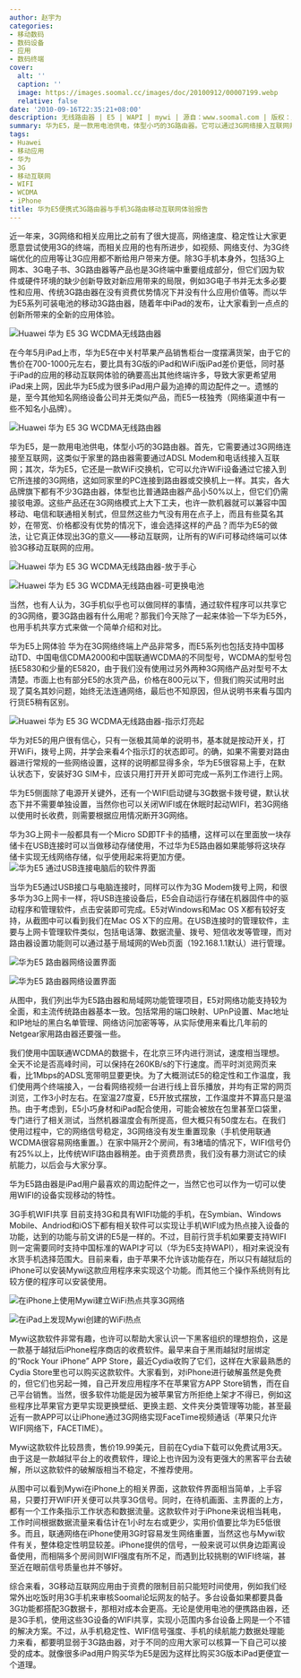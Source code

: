 ```yaml
---
author: 赵宇为
categories:
- 移动数码
- 数码设备
- 应用
- 数码终端
cover:
  alt: ''
  caption: ''
  image: https://images.soomal.cc/images/doc/20100912/00007199.webp
  relative: false
date: '2010-09-16T22:35:21+08:00'
description: 无线路由器 | E5 | WAPI | mywi | 源自：www.soomal.com | 版权：原创 |  平均/总评分：09.55/105
summary: 华为E5，是一款用电池供电，体型小巧的3G路由器。它可以通过3G网络接入互联网并提供WIFI热点接入功能，让支持WIFI的终端设备利用3G网络实现移动互联网功能。华为E5尤其受到iPad用户的喜爱，一方面如此搭配可以比直接购买3G版本iPad更加便宜；另一方面，华为E5也明显优于3G手机共享WIFI的相关功能。当然，在3G资费还明显偏高的情况下，更需要内容服务提供商做好3G应用平台，同时也要有像iPad这样的3G终端确实可以带来优秀的移动互联网体验……
tags:
- Huawei
- 移动应用
- 华为
- 3G
- 移动互联网
- WIFI
- WCDMA
- iPhone
title: 华为E5便携式3G路由器与手机3G路由移动互联网体验报告
---
```


近一年来，3G网络和相关应用比之前有了很大提高，网络速度、稳定性让大家更愿意尝试使用3G的终端，而相关应用的也有所进步，如视频、网络支付、为3G终端优化的应用等让3G应用都不断给用户带来方便。除3G手机本身外，包括3G上网本、3G电子书、3G路由器等产品也是3G终端中重要组成部分，但它们因为软件或硬件环境的缺少创新导致对新应用带来的局限，例如3G电子书并无太多必要性和应用、传统3G路由器在没有资费优势情况下并没有什么应用价值等。而以华为E5系列可装电池的移动3G路由器，随着年中iPad的发布，让大家看到一点点的创新所带来的全新的应用体验。

![Huawei 华为 E5 3G WCDMA无线路由器](https://images.soomal.cc/images/doc/20100912/00007194.webp)




在今年5月iPad上市，华为E5在中关村苹果产品销售柜台一度摆满货架，由于它的售价在700-1000元左右，要比具有3G版的iPad和WiFi版iPad差价更低，同时基于iPad的应用的移动互联网体验的确要高出其他终端许多，导致大家更希望用iPad来上网，因此华为E5成为很多iPad用户最为追捧的周边配件之一。遗憾的是，至今其他知名网络设备公司并无类似产品，而E5一枝独秀（网络渠道中有一些不知名小品牌）。

![Huawei 华为 E5 3G WCDMA无线路由器](https://images.soomal.cc/images/doc/20100912/00007195.webp)




华为E5，是一款用电池供电，体型小巧的3G路由器。首先，它需要通过3G网络连接至互联网，这类似于家里的路由器需要通过ADSL Modem和电话线接入互联网；其次，华为E5，它还是一款WiFi交换机，它可以允许WiFi设备通过它接入到它所连接的3G网络，这如同家里的PC连接到路由器或交换机上一样。其实，各大品牌旗下都有不少3G路由器，体型也比普通路由器产品小50%以上，但它们仍需接驳电源。这些产品还在3G网络模式上大下工夫，也许一款机器就可以兼容中国移动、电信和联通相关制式，但显然这些力气没有用在点子上，而且有些莫名其妙，在带宽、价格都没有优势的情况下，谁会选择这样的产品？而华为E5的做法，让它真正体现出3G的意义――移动互联网，让所有的WiFi可移动终端可以体验3G移动互联网的应用。

![Huawei 华为 E5 3G WCDMA无线路由器-放于手心](https://images.soomal.cc/images/doc/20100912/00007200.webp)




![Huawei 华为 E5 3G WCDMA无线路由器-可更换电池](https://images.soomal.cc/images/doc/20100912/00007201.webp)




当然，也有人认为，3G手机似乎也可以做同样的事情，通过软件程序可以共享它的3G网络，要3G路由器有什么用呢？那我们今天除了一起来体验一下华为E5外，也用手机共享方式来做一个简单介绍和对比。

华为E5上网体验
华为在3G网络终端上产品非常多，而E5系列也包括支持中国移动TD、中国电信CDMA2000和中国联通WCDMA的不同型号，WCDMA的型号包括E5830和少量的E5820，由于我们没有使用过另外两种3G网络产品对型号不太清楚。市面上也有部分E5的水货产品，价格在800元以下，但我们购买试用时出现了莫名其妙问题，始终无法连通网络，最后也不知原因，但从说明书来看与国内行货E5稍有区别。

![Huawei 华为 E5 3G WCDMA无线路由器-指示灯亮起](https://images.soomal.cc/images/doc/20100916/00007264.webp)




华为对E5的用户很有信心，只有一张极其简单的说明书，基本就是按动开关，打开WiFi，拨号上网，并学会来看4个指示灯的状态即可。的确，如果不需要对路由器进行常规的一些网络设置，这样的说明都显得多余，华为E5很容易上手，在默认状态下，安装好3G SIM卡，应该只用打开开关即可完成一系列工作进行上网。

华为E5侧面除了电源开关键外，还有一个WIFI启动键与3G数据卡拨号键，默认状态下并不需要单独设置，当然你也可以关闭WIFI或在休眠时起动WIFI，若3G网络以使用时长收费，则需要根据应用情况断开3G网络。

华为3G上网卡一般都具有一个Micro SD即TF卡的插槽，这样可以在里面放一块存储卡在USB连接时可以当做移动存储使用，不过华为E5路由器如果能够将这块存储卡实现无线网络存储，似乎使用起来将更加方便。
![华为E5 通过USB连接电脑后的软件界面](https://images.soomal.cc/images/doc/20100916/00007281.webp)




当华为E5通过USB接口与电脑连接时，同样可以作为3G Modem拨号上网，和很多华为3G上网卡一样，将USB连接设备后，E5会自动运行存储在机器固件中的驱动程序和管理软件，点击安装即可完成。E5对Windows和Mac OS X都有较好支持，从截图中可以看到我们在Mac OS X下的应用。在USB连接时的管理软件，主要与上网卡管理软件类似，包括电话簿、数据流量、拨号、短信收发等管理，而对路由器设置功能则可以通过基于局域网的Web页面（192.168.1.1默认）进行管理。

![华为E5 路由器网络设置界面](https://images.soomal.cc/images/doc/20100916/00007267.webp)




![华为E5 路由器网络设置界面](https://images.soomal.cc/images/doc/20100916/00007268.webp)




从图中，我们列出华为E5路由器和局域网功能管理项目，E5对网络功能支持较为全面，和主流传统路由器基本一致。包括常用的端口映射、UPnP设置、Mac地址和IP地址的黑白名单管理、网络访问加密等等，从实际使用来看比几年前的Netgear家用路由器还要强一些。

我们使用中国联通WCDMA的数据卡，在北京三环内进行测试，速度相当理想。全天不论是否高峰时间，可以保持在260KB/s的下行速度。而平时浏览网页来看，比1Mbps的ADSL宽带明显要更快。为了大概测试E5的稳定性和工作温度，我们使用两个终端接入，一台看网络视频一台进行线上音乐播放，并均有正常的网页浏览，工作3小时左右。在室温27度夏，E5开放式摆放，工作温度并不算高只是温热。由于考虑到，E5小巧身材和iPad配合使用，可能会被放在包里甚至口袋里，专门进行了相关测试，当然机器温度会有所提高，但大概只有50度左右。在我们使用过程中，它的网络信号稳定，3G网络没有发生重置现象（手机使用联通WCDMA很容易网络重置。）在家中隔开2个房间，有3堵墙的情况下，WIFI信号仍有25%以上，比传统WIFI路由器稍差。由于资费昂贵，我们没有暴力测试它的续航能力，以后会与大家分享。

华为E5路由器是iPad用户最喜欢的周边配件之一，当然它也可以作为一切可以使用WIFI的设备实现移动的特性。

3G手机WIFI共享
目前支持3G和具有WIFI功能的手机，在Symbian、Windows Mobile、Andriod和iOS下都有相关软件可以实现让手机WIFI成为热点接入设备的功能，达到的功能与前文讲的E5是一样的。不过，目前行货手机如果要支持WIFI则一定需要同时支持中国标准的WAPI才可以（华为E5支持WAPI），相对来说没有水货手机选择范围大。目前来看，由于苹果不允许该功能存在，所以只有越狱后的iPhone可以安装Mywi这款应用程序来实现这个功能。而其他三个操作系统则有比较方便的程序可以安装使用。

![在iPhone上使用Mywi建立WiFi热点共享3G网络](https://images.soomal.cc/images/doc/20100916/00007265.webp)




![在iPad上发现Mywi创建的WiFi热点](https://images.soomal.cc/images/doc/20100916/00007266.webp)




Mywi这款软件非常有趣，也许可以帮助大家认识一下黑客组织的理想抱负，这是一款基于越狱后iPhone程序商店的收费软件。最早来自于黑雨越狱时层绑定的“Rock Your iPhone” APP Store，最近Cydia收购了它们，这样在大家最熟悉的Cydia Store里也可以购买这款软件。大家看到，对iPhone进行破解虽然是免费的，但它们也另起一摊，自己开发应用程序不在苹果官方APP Store销售，而在自己平台销售。当然，很多软件功能是因为被苹果官方所拒绝上架才不得已，例如这些程序比苹果官方更早实现更换壁纸、更换主题、文件夹分类管理等功能，甚至最近有一款APP可以让iPhone通过3G网络实现FaceTime视频通话（苹果只允许WIFI网络下，FACETIME）。

Mywi这款软件比较昂贵，售价19.99美元，目前在Cydia下载可以免费试用3天。由于这是一款越狱平台上的收费软件，理论上也许因为没有更强大的黑客平台去破解，所以这款软件的破解版相当不稳定，不推荐使用。

从图中可以看到Mywi在iPhone上的相关界面，这款软件界面相当简单，上手容易，只要打开WIFI开关便可以共享3G信号。同时，在待机画面、主界面的上方，都有一个工作条指示工作状态和数据流量。这款软件对于iPhone来说相当耗电，工作时间根据数据流量来看估计在1小时左右或更少，实用价值要比华为E5低很多。而且，联通网络在iPhone使用3G时容易发生网络重置，当然这也与Mywi软件有关，整体稳定性明显较差。iPhone提供的信号，一般来说可以供身边距离设备使用，而相隔多个房间则WIFI强度有所不足，而遇到比较挑剔的WIFI终端，甚至近在眼前信号质量也并不够好。

综合来看，3G移动互联网应用由于资费的限制目前只能短时间使用，例如我们经常外出吃饭时用3G手机来审核Soomal论坛网友的帖子。多台设备如果都要具备3G功能都搭配3G数据卡，那相对成本会更高。无论是使用电池的便携路由器，还是3G手机，使用这些3G设备的WIFI共享，实现小范围内多台设备上网是一个不错的解决方案。不过，从手机稳定性、WIFI信号强度、手机的续航能力数据处理能力来看，都要明显弱于3G路由器，对于不同的应用大家可以核算一下自己可以接受的成本。就像很多iPad用户购买华为E5是因为这样比购买3G版本iPad更便宜一个道理。